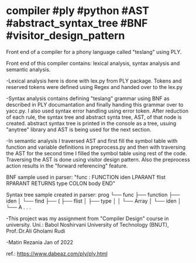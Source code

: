 # compiler #ply #python #AST #abstract_syntax_tree #BNF #visitor_design_pattern

Front end of a compiler for a phony language called "teslang" using PLY.

Front end of this compiler contains: lexical analysis, syntax analysis and semantic analysis.

-Lexical analysis here is done with lex.py from PLY package. Tokens and reserved tokens were defined using Regex and handed over to the lex.py

-Syntax analysis contains defining "teslang" grammar using BNF as described in PLY documantation and finally handing this grammar over to yacc.py.
I also used syntax error handling using error token. After reduction of each rule, the syntax tree and abstract synta tree, AST, of that node is created. abstract syntax tree is printed in the console as a tree, usuing "anytree" library and AST is being used for the next section.

-In semantic analysis I traversed AST and first fill the symbol table with function and variable definitions in preprocess.py and then with traversing the AST for the second time I filled the symbol table using rest of the code. Traversing the AST is done using visitor design pattern. Also the preprocess action results in the "forward referencing" feature.



BNF sample used in parser: "func : FUNCTION iden LPARANT flist RPARANT RETURNS type COLON body END"

Syntax tree sample created in parser:
prog
└── func
    ├── function
    ├── iden
    │   └── find
    ├── (
    ├── flist
    │   ├── type
    │   │   └── Array
    │   └── iden
    │       └── A
    .
    .
    .




-This project was my assignment from "Compiler Design" course in university. 
Uni.: Babol Noshirvani University of Technology (BNUT), Prof.:Dr.Ali Gholami Rudi 

-Matin Rezania
Jan of 2022





ref.: https://www.dabeaz.com/ply/ply.html